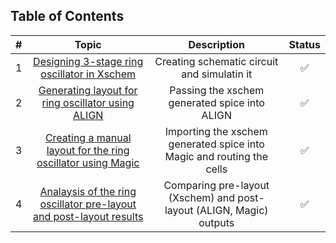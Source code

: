 ## Table of Contents 
| #  |         Topic          |   Description        | Status
|:--:|:-------------------------:|:--------------------:|:-----:|
| 1  | [Designing 3-stage ring oscillator in Xschem]()      | Creating schematic circuit and simulatin it |:white_check_mark:|
| 2  | [Generating layout for ring oscillator using ALIGN]()      | Passing the xschem generated spice into ALIGN |:white_check_mark:|
| 3  | [Creating a manual layout for the ring oscillator using Magic]()      | Importing the xschem generated spice into Magic and routing the cells |:white_check_mark:|
| 4  | [Analaysis of the ring oscillator pre-layout and post-layout results]()      | Comparing pre-layout (Xschem) and post-layout (ALIGN, Magic) outputs |:white_check_mark:|